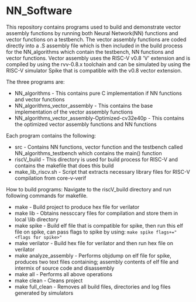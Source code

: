 # NN_Software

This repository contains programs used to build and demonstrate vector assembly functions by running both Neural Network(NN) functions and vector functions on a testbench. The vector assembly functions are coded directly into a .S assembly file which is then included in the build process for the NN_algorithms which contain the testbench, NN functions and vector functions. Vector assembly uses the RISC-V v0.8 'V' extension and is compiled by using the rvv-0.8.x toolchain and can be simulated by using the RISC-V simulator Spike that is compatible with the v0.8 vector extension.

The three programs are:

* NN_algorithms  -  This contains pure C implementation if NN functions and vector functions
* NN_algorithms_vector_assembly  -  This contains the base implementation of the vector assembly functions
* NN_algorithms_vector_assembly-Optimized-cv32e40p  -  This contains the optimized vector assembly functions and NN functions

Each program contains the following:

* src  -  Contains NN functions, vector function and the testbench called NN_algorithms_testbench which contains the main() function
* riscV_build  -  This directory is used for build process for RISC-V and contains the makefile that does this build
* make_lib_riscv.sh  -  Script that extracts necessary library files for RISC-V compilation from core-v-verif 

How to build programs:
Navigate to the riscV_build directory and run following commands for makefile.

* make  -  Build project to produce hex file for verilator
* make lib  -  Obtains nessccary files for compilation and store them in local \lib directory
* make spike  -  Build elf file that is compatible for spike, then run this elf file on spike, can pass flags to spike by using: ```make spike flags+="<flags for spike>" ```
* make verilator  -  Build hex file for verilator and then run hex file on verilator
* make analyze_assembly  -  Performs objdump on elf file for spike, produces two text files containing; assembly contents of elf file and  intermix of source code and disassembly 
* make all  -  Performs all above operations
* make clean  -  Cleans project
* make full_clean  -  Removes all build files, directories and log files generated by simulators




